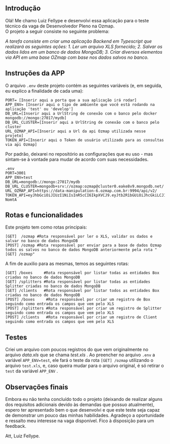 ## Introdução

Olá!
Me chamo Luiz Fellype e desenvolvi essa aplicação para o teste técnico da vaga de Desenvolvedor Pleno na Ozmap.  
O projeto a seguir consiste no seguinte problema:

_A tarefa consiste em criar uma aplicação Backend em Typescript que realizará as seguintes ações:_
_1. Ler um arquivo XLS fornecido; 2. Salvar os dados lidos em um banco de dados MongoDB; 3. Criar diversos elementos via API em uma base OZmap com base nos dados salvos no banco._

## Instruções da APP

O arquivo `.env` deste projeto contém as seguintes variáveis (e, em seguida, eu explico a finalidade de cada uma):

    PORT= [Inserir aqui a porta que a sua aplicação irá rodar]
    APP_ENV= [Inserir aqui o tipo de ambiente que você está rodando na aplicação 'test' ou 'develop']
    DB_URL=[Inserir aqui a UrlString de conexão com o banco pelo docker mongodb://mongo:27017/mydb]
    DB_URL_CLUSTER=[Inserir aqui a UrlString de conexão com o banco pelo cluster
    URL_OZMAP_API=[Inserir aqui a Url da api Ozmap utilizada nesse projeto]
    TOKEN_API=[Inserir aqui o Token de usuário utilizado para as consultas via api Ozmap]

Por padrão, deixarei no repositório as configurações que eu uso - mas sintam-se à vontade para mudar de acordo com suas necessidades.

    .env
    PORT=3001
    APP_ENV=test
    DB_URL=mongodb://mongo:27017/mydb
    DB_URL_CLUSTER=mongodb+srv://ozmap:ozmap@cluster0.eake8v9.mongodb.net/
    URL_OZMAP_API=https://data-manipulation-6.ozmap.com.br:9994/api/v2/	TOKEN_API=eyJhbGciOiJIUzI1NiIsInR5cCI6IkpXVCJ9.eyJtb2R1bGUiOiJhcGkiLCJ1c2VyIjoiNWQ5ZjNmYjgyMDAxNDEwMDA2NDdmNzY4IiwiY3JlYXRpb25EYXRlIjoiMjAyMy0xMC0yNFQxOToxNTo0My40ODJaIiwiaWF0IjoxNjk4MTc0OTQzfQ.Mtvp0gT22S9OX71Sf17EZyW84BqIkTwxzmWAP-NomtA

## Rotas e funcionalidades

Este projeto tem como rotas principais:

    [GET]  /ozmap #Rota responsável por ler o XLS, validar os dados e salvar no banco de dados MongoDB
    [POST] /ozmap #Rota responsável por enviar para a base de dados Ozmap todos os salvos no banco de dados MongoDB anteriormente pela rota "[GET] /ozmap"

A fim de auxilio para as mesmas, temos as seguintes rotas:

    [GET] /boxes     #Rota responsável por listar todas as entidades Box criadas no banco de dados MongoDB
    [GET] /splitters #Rota responsável por listar todas as entidades Splitter criadas no banco de dados MongoDB
    [GET] /clients   #Rota responsável por listar todos as entidades Box criadas no banco de dados MongoDB
    [POST] /boxes     #Rota responsável por criar um registro de Box seguindo como entrada os campos que vem pelo XLS
    [POST] /splitters #Rota responsável por criar um registro de Splitter seguindo como entrada os campos que vem pelo XLS
    [POST] /clients   #Rota responsável por criar um registro de Client seguindo como entrada os campos que vem pelo XLS

## Testes

Criei um arquivo com poucos registros do que vem originalmente no arquivo _data.xls_ que se chama _test.xls_ . Ao preencher no arquivo `.env` a variável `APP_ENV=test`, ele fará o teste da rota `[GET] /ozmap` utilizando o arquivo `test.xls`, e, caso queira mudar para o arquivo original, é só retirar o `test` da variável `APP_ENV` .

## Observações finais

Embora eu não tenha concluído todo o projeto (deixando de realizar alguns dos requisitos adicionais devido às demandas que possuo atualmente), espero ter apresentado bem o que desenvolvi e que este teste seja capaz de demonstrar um pouco das minhas habilidades. Agradeço a oportunidade e ressalto meu interesse na vaga disponível.
Fico à disposição para um feedback.

Att,
Luiz Fellype.
